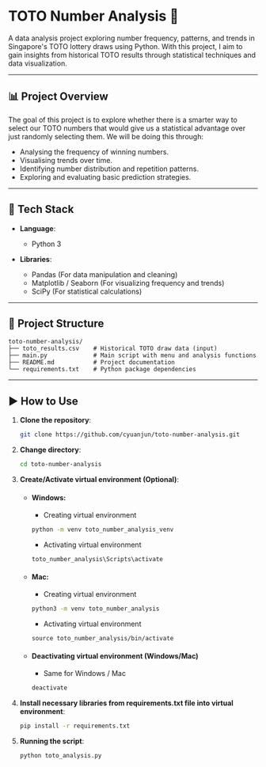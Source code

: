 # TOTO Number Analysis 🎯

A data analysis project exploring number frequency, patterns, and trends in Singapore's TOTO lottery draws using Python. With this project, I aim to gain insights from historical TOTO results through statistical techniques and data visualization.

---

## 📊 Project Overview

The goal of this project is to explore whether there is a smarter way to select our TOTO numbers that would give us a statistical advantage over just randomly selecting them.
We will be doing this through:
- Analysing the frequency of winning numbers.
- Visualising trends over time.
- Identifying number distribution and repetition patterns.
- Exploring and evaluating basic prediction strategies.

---

## 🧰 Tech Stack

- **Language**:
    - Python 3

- **Libraries**:
    - Pandas (For data manipulation and cleaning)
    - Matplotlib / Seaborn (For visualizing frequency and trends)
    - SciPy (For statistical calculations)

---

## 📁 Project Structure
```
toto-number-analysis/
├── toto_results.csv    # Historical TOTO draw data (input)
├── main.py             # Main script with menu and analysis functions
├── README.md           # Project documentation
└── requirements.txt    # Python package dependencies
```

---

## ▶️ How to Use

1. **Clone the repository**:
    ```bash
    git clone https://github.com/cyuanjun/toto-number-analysis.git
    ```

2. **Change directory**:
    ```bash
    cd toto-number-analysis
    ```

3. **Create/Activate virtual environment (Optional)**:
    
    - #### Windows:

        - Creating virtual environment
        ```bash
        python -m venv toto_number_analysis_venv
        ```

        - Activating virtual environment
        ```
        toto_number_analysis\Scripts\activate
        ```
    - #### Mac:

        - Creating virtual environment
        ```bash
        python3 -m venv toto_number_analysis
        ```

        - Activating virtual environment
        ```
        source toto_number_analysis/bin/activate
        ```

    - #### Deactivating virtual environment (Windows/Mac)
        - Same for Windows / Mac
        ```bash
        deactivate
        ```

4. **Install necessary libraries from requirements.txt file into virtual environment**:
    ```bash
    pip install -r requirements.txt
    ```

5. **Running the script**:
    ```bash
    python toto_analysis.py
    ```























































